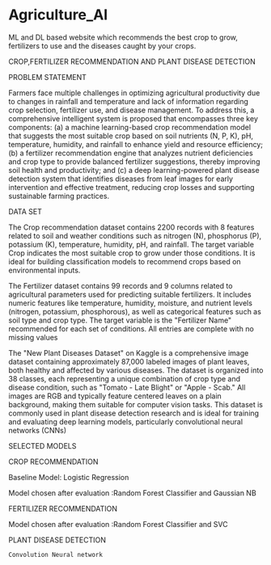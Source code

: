 # Agriculture_AI
ML and DL based website which recommends the best crop to grow, fertilizers to use and the diseases caught by your crops.

CROP,FERTILIZER RECOMMENDATION AND PLANT DISEASE DETECTION

PROBLEM STATEMENT

Farmers face multiple challenges in optimizing agricultural productivity due to changes in rainfall and temperature and lack of information regarding crop selection, fertilizer use, and disease management. To address this, a comprehensive intelligent system is proposed that encompasses three key components: (a) a machine learning-based crop recommendation model that suggests the most suitable crop based on soil nutrients (N, P, K), pH, temperature, humidity, and rainfall to enhance yield and resource efficiency; (b) a fertilizer recommendation engine that analyzes nutrient deficiencies and crop type to provide balanced fertilizer suggestions, thereby improving soil health and productivity; and (c) a deep learning-powered plant disease detection system that identifies diseases from leaf images for early intervention and effective treatment, reducing crop losses and supporting sustainable farming practices.

DATA SET

The Crop recommendation dataset contains 2200 records with 8 features related to soil and weather conditions such as nitrogen (N), phosphorus (P), potassium (K), temperature, humidity, pH, and rainfall. The target variable Crop indicates the most suitable crop to grow under those conditions. It is ideal for building classification models to recommend crops based on environmental inputs.

The Fertilizer dataset contains 99 records and 9 columns related to agricultural parameters used for predicting suitable fertilizers. It includes numeric features like temperature, humidity, moisture, and nutrient levels (nitrogen, potassium, phosphorous), as well as categorical features such as soil type and crop type. The target variable is the "Fertilizer Name" recommended for each set of conditions. All entries are complete with no missing values

The "New Plant Diseases Dataset" on Kaggle is a comprehensive image dataset containing approximately 87,000 labeled images of plant leaves, both healthy and affected by various diseases. The dataset is organized into 38 classes, each representing a unique combination of crop type and disease condition, such as "Tomato - Late Blight" or "Apple - Scab." All images are RGB and typically feature centered leaves on a plain background, making them suitable for computer vision tasks. This dataset is commonly used in plant disease detection research and is ideal for training and evaluating deep learning models, particularly convolutional neural networks (CNNs)


SELECTED MODELS

CROP RECOMMENDATION

   Baseline Model: Logistic Regression

   Model chosen after evaluation :Random Forest Classifier and Gaussian NB

FERTILIZER RECOMMENDATION

   Model chosen after evaluation :Random Forest Classifier and SVC

PLANT DISEASE DETECTION

    Convolution Neural network


